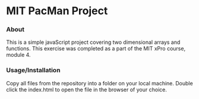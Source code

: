 <h1>MIT PacMan Project</h1>


<h3>About</h3>

This is a simple javaScript project covering two dimensional arrays and functions. This exercise was completed as a part of the MIT xPro course, module 4. 

<h3>Usage/Installation</h3>

Copy all files from the repository into a folder on your local machine. Double click the index.html to open the file in the browser of your choice. 

